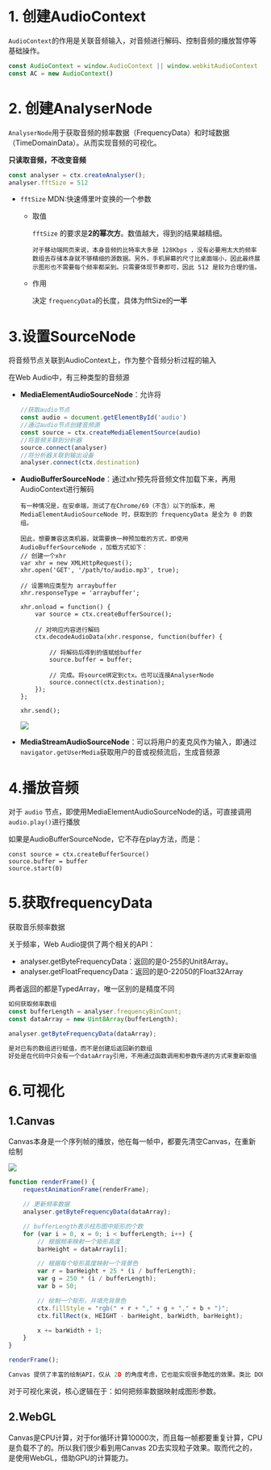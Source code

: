 # 1. 创建AudioContext

`AudioContext`的作用是关联音频输入，对音频进行解码、控制音频的播放暂停等基础操作。

```js
const AudioContext = window.AudioContext || window.webkitAudioContext
const AC = new AudioContext()
```

# 2. 创建AnalyserNode

`AnalyserNode`用于获取音频的频率数据（FrequencyData）和时域数据（TimeDomainData）。从而实现音频的可视化。

**只读取音频，不改变音频**

```js
const analyser = ctx.createAnalyser();
analyser.fftSize = 512
```

- `fftSize`  MDN:快速傅里叶变换的一个参数

  - 取值

    `fftSize` 的要求是**2的幂次方**。数值越大，得到的结果越精细。

    ```
    对于移动端网页来说，本身音频的比特率大多是 128Kbps ，没有必要用太大的频率数组去存储本身就不够精细的源数据。另外，手机屏幕的尺寸比桌面端小，因此最终展示图形也不需要每个频率都采到。只需要体现节奏即可，因此 512 是较为合理的值。
    ```

  - 作用
  
    决定 `frequencyData`的长度，具体为fftSize的**一半**

# 3.设置SourceNode

将音频节点关联到AudioContext上，作为整个音频分析过程的输入

在Web Audio中，有三种类型的音频源

- **MediaElementAudioSourceNode**：允许将<audio>节点直接作为输入，可做到流式播放

  ```js
  //获取audio节点
  const audio = document.getElementById('audio')
  //通过audio节点创建音频源
  const source = ctx.createMediaElementSource(audio)
  //将音频关联到分析器
  source.connect(analyser)
  //将分析器关联到输出设备
  analyser.connect(ctx.destination)
  ```

- **AudioBufferSourceNode**：通过xhr预先将音频文件加载下来，再用AudioContext进行解码

  ```
  有一种情况是，在安卓端，测试了在Chrome/69（不含）以下的版本，用 MediaElementAudioSourceNode 时，获取到的 frequencyData 是全为 0 的数组。
  
  因此，想要兼容这类机器，就需要换一种预加载的方式，即使用 AudioBufferSourceNode ，加载方式如下：
  // 创建一个xhr
  var xhr = new XMLHttpRequest();
  xhr.open('GET', '/path/to/audio.mp3', true);
  
  // 设置响应类型为 arraybuffer
  xhr.responseType = 'arraybuffer';
  
  xhr.onload = function() {
      var source = ctx.createBufferSource();
  
      // 对响应内容进行解码
      ctx.decodeAudioData(xhr.response, function(buffer) {
  
          // 将解码后得到的值赋给buffer
          source.buffer = buffer;
  
          // 完成。将source绑定到ctx。也可以连接AnalyserNode
          source.connect(ctx.destination);
      });
  };
  
  xhr.send();
  
  ```

  ![](https://pic2.zhimg.com/80/v2-0e2306fa38970c02deeaac9895b99c85_720w.jpg)

- **MediaStreamAudioSourceNode**：可以将用户的麦克风作为输入，即通过 `navigator.getUserMedia`获取用户的音或视频流后，生成音频源

# 4.播放音频

对于 `audio` 节点，即使用MediaElementAudioSourceNode的话，可直接调用 `audio.play()`进行播放

如果是AudioBufferSourceNode，它不存在play方法，而是：

```
const source = ctx.createBufferSource()
source.buffer = buffer
source.start(0)
```

# 5.获取frequencyData

获取音乐频率数据

关于频率，Web Audio提供了两个相关的API：

- analyser.getByteFrequencyData：返回的是0-255的Unit8Array。
- analyser.getFloatFrequencyData：返回的是0-22050的Float32Array

两者返回的都是TypedArray，唯一区别的是精度不同

```js
如何获取频率数组
const bufferLength = analyser.frequencyBinCount;
const dataArray = new Uint8Array(bufferLength);

analyser.getByteFrequencyData(dataArray);

是对已有的数组进行赋值，而不是创建后返回新的数组
好处是在代码中只会有一个dataArray引用，不用通过函数调用和参数传递的方式来重新取值
```

# 6.可视化

## 1.Canvas

Canvas本身是一个序列帧的播放，他在每一帧中，都要先清空Canvas，在重新绘制

![](https://pic1.zhimg.com/80/v2-a7c10f97678a30d1eb8b314be4250440_720w.jpg)

```js
function renderFrame() {
    requestAnimationFrame(renderFrame);

    // 更新频率数据
    analyser.getByteFrequencyData(dataArray);

    // bufferLength表示柱形图中矩形的个数
    for (var i = 0, x = 0; i < bufferLength; i++) {
        // 根据频率映射一个矩形高度
        barHeight = dataArray[i];

        // 根据每个矩形高度映射一个背景色
        var r = barHeight + 25 * (i / bufferLength);
        var g = 250 * (i / bufferLength);
        var b = 50;

        // 绘制一个矩形，并填充背景色
        ctx.fillStyle = "rgb(" + r + "," + g + "," + b + ")";
        ctx.fillRect(x, HEIGHT - barHeight, barWidth, barHeight);

        x += barWidth + 1;
    }
}

renderFrame();

Canvas 提供了丰富的绘制API，仅从 2D 的角度考虑，它也能实现很多酷炫的效果。类比 DOM 来说，如果只是<div>的组合就能做出丰富多彩的页面，那么 Canvas 一样可以。
```

对于可视化来说，核心逻辑在于：如何把频率数据映射成图形参数。

## 2.WebGL

Canvas是CPU计算，对于for循环计算10000次，而且每一帧都要重复计算，CPU是负载不了的。所以我们很少看到用Canvas 2D去实现粒子效果。取而代之的，是使用WebGL，借助GPU的计算能力。
